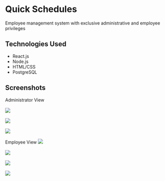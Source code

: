 # Quick Schedules
Employee management system with exclusive administrative and employee privileges

## Technologies Used
- React.js
- Node.js
- HTML/CSS
- PostgreSQL

## Screenshots
Administrator View
<br><br>
![](https://firebasestorage.googleapis.com/v0/b/quick-schedules.appspot.com/o/github%2Fadmin1.PNG?alt=media&token=f367772b-5efd-4556-9ac3-81e121858c42)
<br><br>
![](https://firebasestorage.googleapis.com/v0/b/quick-schedules.appspot.com/o/github%2Fadmin2.PNG?alt=media&token=60018dda-c101-45fd-9b50-ce7da6f919fb)
<br><br>
![](https://firebasestorage.googleapis.com/v0/b/quick-schedules.appspot.com/o/github%2Fadmin3.PNG?alt=media&token=ca476b79-af6a-46bf-b1f2-a4f83b4d18c0)
<br><br>
Employee View
![](https://firebasestorage.googleapis.com/v0/b/quick-schedules.appspot.com/o/github%2Fuser1.PNG?alt=media&token=04ae8bb5-c015-4689-89b8-36c36b0d4fc4)
<br><br>
![](https://firebasestorage.googleapis.com/v0/b/quick-schedules.appspot.com/o/github%2Fuser2.PNG?alt=media&token=1403093f-bb0e-4d34-8676-a8dc4a275538)
<br><br>
![](https://firebasestorage.googleapis.com/v0/b/quick-schedules.appspot.com/o/github%2Fuser3.PNG?alt=media&token=2f42a2ba-3d8d-4df3-8cf4-75042c5d53c3)
<br><br>
![](https://firebasestorage.googleapis.com/v0/b/quick-schedules.appspot.com/o/github%2Fuser4.PNG?alt=media&token=1d83a8bc-439d-44f7-8c33-3ee19ca81ef5)

